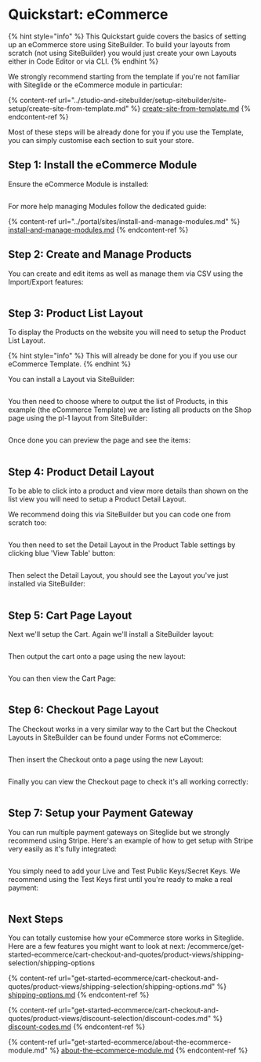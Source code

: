 # Quickstart: eCommerce

{% hint style="info" %}
This Quickstart guide covers the basics of setting up an eCommerce store using SiteBuilder. To build your layouts from scratch (not using SiteBuilder) you would just create your own Layouts either in Code Editor or via CLI.
{% endhint %}

We strongly recommend starting from the template if you're not familiar with Siteglide or the eCommerce module in particular:

{% content-ref url="../studio-and-sitebuilder/setup-sitebuilder/site-setup/create-site-from-template.md" %}
[create-site-from-template.md](../studio-and-sitebuilder/setup-sitebuilder/site-setup/create-site-from-template.md)
{% endcontent-ref %}

Most of these steps will be already done for you if you use the Template, you can simply customise each section to suit your store.

## Step 1: Install the eCommerce Module

Ensure the eCommerce Module is installed:

<figure><img src="../.gitbook/assets/Siteglide-Modules-eCommerce-Install.png" alt=""><figcaption></figcaption></figure>

For more help managing Modules follow the dedicated guide:

{% content-ref url="../portal/sites/install-and-manage-modules.md" %}
[install-and-manage-modules.md](../portal/sites/install-and-manage-modules.md)
{% endcontent-ref %}

## Step 2: Create and Manage Products

You can create and edit items as well as manage them via CSV using the Import/Export features:

<figure><img src="../.gitbook/assets/Siteglide-eCommerce-Products-List.png" alt=""><figcaption></figcaption></figure>

## Step 3: Product List Layout

To display the Products on the website you will need to setup the Product List Layout.

{% hint style="info" %}
This will already be done for you if you use our eCommerce Template.
{% endhint %}

You can install a Layout via SiteBuilder:

<figure><img src="../.gitbook/assets/Siteglide-eCommerce-Product-List-SiteBuilder-Layout.png" alt=""><figcaption></figcaption></figure>

You then need to choose where to output the list of Products, in this example (the eCommerce Template) we are listing all products on the Shop page using the pl-1 layout from SiteBuilder:

<figure><img src="../.gitbook/assets/Siteglide-eCommerce-Product-List-Page-Include.png" alt=""><figcaption></figcaption></figure>

Once done you can preview the page and see the items:

<figure><img src="../.gitbook/assets/Siteglide-eCommerce-Product-List-Page-View.png" alt=""><figcaption></figcaption></figure>

## Step 4: Product Detail Layout

To be able to click into a product and view more details than shown on the list view you will need to setup a Product Detail Layout.

We recommend doing this via SiteBuilder but you can code one from scratch too:

<figure><img src="../.gitbook/assets/Siteglide-eCommerce-Product-Detail-SiteBuilder-Layout.png" alt=""><figcaption></figcaption></figure>

You then need to set the Detail Layout in the Product Table settings by clicking blue 'View Table' button:

<figure><img src="../.gitbook/assets/Siteglide-eCommerce-Products-List.png" alt=""><figcaption></figcaption></figure>

Then select the Detail Layout, you should see the Layout you've just installed via SiteBuilder:

<figure><img src="../.gitbook/assets/Siteglide-eCommerce-Product-Table-Settings.png" alt=""><figcaption></figcaption></figure>

## Step 5: Cart Page Layout

Next we'll setup the Cart. Again we'll install a SiteBuilder layout:

<figure><img src="../.gitbook/assets/Siteglide-eCommerce-Cart-SiteBuilder-Layout.png" alt=""><figcaption></figcaption></figure>

Then output the cart onto a page using the new layout:

<figure><img src="../.gitbook/assets/Siteglide-eCommerce-Cart-Page-Include.png" alt=""><figcaption></figcaption></figure>

You can then view the Cart Page:

<figure><img src="../.gitbook/assets/Siteglide-eCommerce-Cart-View.png" alt=""><figcaption></figcaption></figure>

## Step 6: Checkout Page Layout

The Checkout works in a very similar way to the Cart but the Checkout Layouts in SiteBuilder can be found under Forms not eCommerce:

<figure><img src="../.gitbook/assets/Siteglide-eCommerce-Checkout-SiteBuilder-Layout.png" alt=""><figcaption></figcaption></figure>

Then insert the Checkout onto a page using the new Layout:

<figure><img src="../.gitbook/assets/Siteglide-eCommerce-Checkout-Page-Include.png" alt=""><figcaption></figcaption></figure>

Finally you can view the Checkout page to check it's all working correctly:

<figure><img src="../.gitbook/assets/Siteglide-eCommerce-Checkout-View.png" alt=""><figcaption></figcaption></figure>

## Step 7: Setup your Payment Gateway

You can run multiple payment gateways on Siteglide but we strongly recommend using Stripe. Here's an example of how to get setup with Stripe very easily as it's fully integrated:

<figure><img src="../.gitbook/assets/Siteglide-eCommerce-Payment-Gateways-List.png" alt=""><figcaption></figcaption></figure>

You simply need to add your Live and Test Public Keys/Secret Keys. We recommend using the Test Keys first until you're ready to make a real payment:

<figure><img src="../.gitbook/assets/Siteglide-eCommerce-Payment-Gateways-Stripe.png" alt=""><figcaption></figcaption></figure>

## Next Steps

You can totally customise how your eCommerce store works in Siteglide. Here are a few features you might want to look at next: /ecommerce/get-started-ecommerce/cart-checkout-and-quotes/product-views/shipping-selection/shipping-options

{% content-ref url="get-started-ecommerce/cart-checkout-and-quotes/product-views/shipping-selection/shipping-options.md" %}
[shipping-options.md](get-started-ecommerce/cart-checkout-and-quotes/product-views/shipping-selection/shipping-options.md)
{% endcontent-ref %}

{% content-ref url="get-started-ecommerce/cart-checkout-and-quotes/product-views/discount-selection/discount-codes.md" %}
[discount-codes.md](get-started-ecommerce/cart-checkout-and-quotes/product-views/discount-selection/discount-codes.md)
{% endcontent-ref %}

{% content-ref url="get-started-ecommerce/about-the-ecommerce-module.md" %}
[about-the-ecommerce-module.md](get-started-ecommerce/about-the-ecommerce-module.md)
{% endcontent-ref %}
